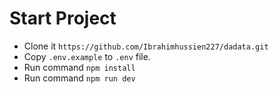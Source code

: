 # Start Project

- Clone it `https://github.com/Ibrahimhussien227/dadata.git`
- Copy `.env.example` to `.env` file.
- Run command `npm install`
- Run command `npm run dev`
